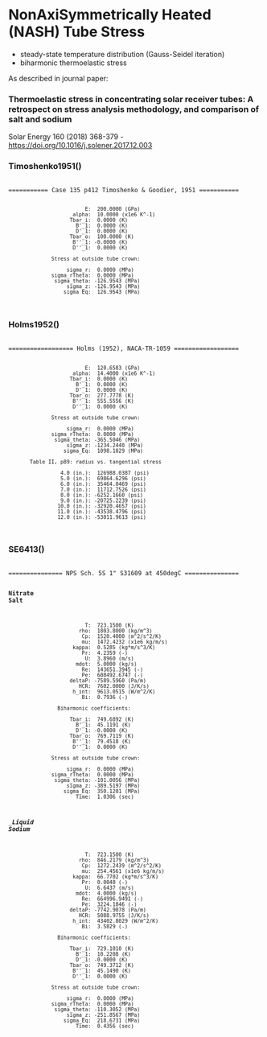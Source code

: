 # NonAxiSymmetrically Heated (NASH) Tube Stress
- steady-state temperature distribution (Gauss-Seidel iteration)
- biharmonic thermoelastic stress

As described in journal paper:
### Thermoelastic stress in concentrating solar receiver tubes: A retrospect on stress analysis methodology, and comparison of salt and sodium
Solar Energy 160 (2018) 368-379 - https://doi.org/10.1016/j.solener.2017.12.003

### Timoshenko1951()
<code>
=========== Case 135 p412 Timoshenko & Goodier, 1951 ===========

                             E:  200.0000 (GPa)
                         alpha:  10.0000 (x1e6 K^-1)
                        Tbar_i:  0.0000 (K)
                          B'_1:  0.0000 (K)
                          D'_1:  0.0000 (K)
                        Tbar_o:  100.0000 (K)
                         B''_1: -0.0000 (K)
                         D''_1:  0.0000 (K)

                  Stress at outside tube crown:

                       sigma_r:  0.0000 (MPa)
                  sigma_rTheta:  0.0000 (MPa)
                   sigma_theta: -126.9543 (MPa)
                       sigma_z: -126.9543 (MPa)
                      sigma_Eq:  126.9543 (MPa)
</code>

### Holms1952()
<code>
================== Holms (1952), NACA-TR-1059 ==================

                             E:  120.6583 (GPa)
                         alpha:  14.4000 (x1e6 K^-1)
                        Tbar_i:  0.0000 (K)
                          B'_1:  0.0000 (K)
                          D'_1:  0.0000 (K)
                        Tbar_o:  277.7778 (K)
                         B''_1:  555.5556 (K)
                         D''_1:  0.0000 (K)

                  Stress at outside tube crown:

                       sigma_r:  0.0000 (MPa)
                  sigma_rTheta:  0.0000 (MPa)
                   sigma_theta: -365.5046 (MPa)
                       sigma_z: -1234.2440 (MPa)
                      sigma_Eq:  1098.1029 (MPa)

           Table II, p89: radius vs. tangential stress

                     4.0 (in.):  126988.0387 (psi)
                     5.0 (in.):  69864.6296 (psi)
                     6.0 (in.):  35464.0469 (psi)
                     7.0 (in.):  11712.7526 (psi)
                     8.0 (in.): -6252.1660 (psi)
                     9.0 (in.): -20725.2239 (psi)
                    10.0 (in.): -32920.4657 (psi)
                    11.0 (in.): -43538.4796 (psi)
                    12.0 (in.): -53011.9613 (psi)
</code>

### SE6413()
<code>
=============== NPS Sch. 5S 1" S31609 at 450degC ===============


__________________________Nitrate Salt__________________________

                             T:  723.1500 (K)
                           rho:  1803.8000 (kg/m^3)
                            Cp:  1520.4000 (m^2/s^2/K)
                            mu:  1472.4232 (x1e6 kg/m/s)
                         kappa:  0.5285 (kg*m/s^3/K)
                            Pr:  4.2359 (-)
                             U:  3.8960 (m/s)
                          mdot:  5.0000 (kg/s)
                            Re:  143651.3945 (-)
                            Pe:  608492.6747 (-)
                        deltaP: -7589.5960 (Pa/m)
                           HCR:  7602.0000 (J/K/s)
                         h_int:  9613.0515 (W/m^2/K)
                            Bi:  0.7936 (-)

                    Biharmonic coefficients:

                        Tbar_i:  749.6892 (K)
                          B'_1:  45.1191 (K)
                          D'_1: -0.0000 (K)
                        Tbar_o:  769.7119 (K)
                         B''_1:  79.4518 (K)
                         D''_1:  0.0000 (K)

                  Stress at outside tube crown:

                       sigma_r:  0.0000 (MPa)
                  sigma_rTheta:  0.0000 (MPa)
                   sigma_theta: -101.0056 (MPa)
                       sigma_z: -389.5197 (MPa)
                      sigma_Eq:  350.1201 (MPa)
                          Time:  1.0306 (sec)

__________________________Liquid Sodium_________________________

                             T:  723.1500 (K)
                           rho:  846.2179 (kg/m^3)
                            Cp:  1272.2439 (m^2/s^2/K)
                            mu:  254.4561 (x1e6 kg/m/s)
                         kappa:  66.7702 (kg*m/s^3/K)
                            Pr:  0.0048 (-)
                             U:  6.6437 (m/s)
                          mdot:  4.0000 (kg/s)
                            Re:  664996.9491 (-)
                            Pe:  3224.1846 (-)
                        deltaP: -7742.9078 (Pa/m)
                           HCR:  5088.9755 (J/K/s)
                         h_int:  43402.8029 (W/m^2/K)
                            Bi:  3.5829 (-)

                    Biharmonic coefficients:

                        Tbar_i:  729.1010 (K)
                          B'_1:  10.2208 (K)
                          D'_1: -0.0000 (K)
                        Tbar_o:  749.3712 (K)
                         B''_1:  45.1490 (K)
                         D''_1:  0.0000 (K)

                  Stress at outside tube crown:

                       sigma_r:  0.0000 (MPa)
                  sigma_rTheta:  0.0000 (MPa)
                   sigma_theta: -110.3052 (MPa)
                       sigma_z: -251.8567 (MPa)
                      sigma_Eq:  218.6731 (MPa)
                          Time:  0.4356 (sec)
</code>